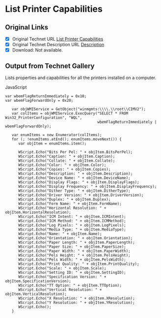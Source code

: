 # List Printer Capabilities

## Original Links

- [x] Original Technet URL [List Printer Capabilities](https://gallery.technet.microsoft.com/f12eb87b-413e-4d11-8c5a-17f73ae2ae89)
- [x] Original Technet Description URL [Description](https://gallery.technet.microsoft.com/f12eb87b-413e-4d11-8c5a-17f73ae2ae89/description)
- [x] Download: Not available.

## Output from Technet Gallery

Lists properties and capabilities for all the printers installed on a computer.

JavaScript

```
var wbemFlagReturnImmediately = 0x10;
var wbemFlagForwardOnly = 0x20;

   var objWMIService = GetObject("winmgmts:\\\\.\\root\\CIMV2");
   var colItems = objWMIService.ExecQuery("SELECT * FROM Win32_PrinterConfiguration", "WQL",
                                          wbemFlagReturnImmediately | wbemFlagForwardOnly);

   var enumItems = new Enumerator(colItems);
   for (; !enumItems.atEnd(); enumItems.moveNext()) {
      var objItem = enumItems.item();

      WScript.Echo("Bits Per Pel: " + objItem.BitsPerPel);
      WScript.Echo("Caption: " + objItem.Caption);
      WScript.Echo("Collate: " + objItem.Collate);
      WScript.Echo("Color: " + objItem.Color);
      WScript.Echo("Copies: " + objItem.Copies);
      WScript.Echo("Description: " + objItem.Description);
      WScript.Echo("Device Name: " + objItem.DeviceName);
      WScript.Echo("Display Flags: " + objItem.DisplayFlags);
      WScript.Echo("Display Frequency: " + objItem.DisplayFrequency);
      WScript.Echo("Dither Type: " + objItem.DitherType);
      WScript.Echo("Driver Version: " + objItem.DriverVersion);
      WScript.Echo("Duplex: " + objItem.Duplex);
      WScript.Echo("Form Name: " + objItem.FormName);
      WScript.Echo("Horizontal Resolution: " + objItem.HorizontalResolution);
      WScript.Echo("ICM Intent: " + objItem.ICMIntent);
      WScript.Echo("ICM Method: " + objItem.ICMMethod);
      WScript.Echo("Log Pixels: " + objItem.LogPixels);
      WScript.Echo("Media Type: " + objItem.MediaType);
      WScript.Echo("Name: " + objItem.Name);
      WScript.Echo("Orientation: " + objItem.Orientation);
      WScript.Echo("Paper Length: " + objItem.PaperLength);
      WScript.Echo("Paper Size: " + objItem.PaperSize);
      WScript.Echo("Paper Width: " + objItem.PaperWidth);
      WScript.Echo("Pels Height: " + objItem.PelsHeight);
      WScript.Echo("Pels Width: " + objItem.PelsWidth);
      WScript.Echo("Print Quality: " + objItem.PrintQuality);
      WScript.Echo("Scale: " + objItem.Scale);
      WScript.Echo("Setting ID: " + objItem.SettingID);
      WScript.Echo("Specification Version: " + objItem.SpecificationVersion);
      WScript.Echo("TT Option: " + objItem.TTOption);
      WScript.Echo("Vertical Resolution: " + objItem.VerticalResolution);
      WScript.Echo("X Resolution: " + objItem.XResolution);
      WScript.Echo("Y Resolution: " + objItem.YResolution);
      WScript.Echo();
   }
```

